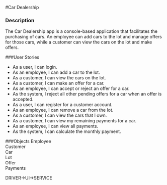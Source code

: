 #Car Dealership
### Description
The Car Dealership app is a console-based application that 
facilitates the purchasing of cars. An employee can add cars 
to the lot and manage offers for those cars, while a customer 
can view the cars on the lot and make offers.

###User Stories
* As a user, I can login.
* As an employee, I can add a car to the lot.
* As a customer, I can view the cars on the lot.
* As a customer, I can make an offer for a car.
* As an employee, I can accept or reject an offer for a car.
* As the system, I reject all other pending offers for a car when an offer is accepted.
* As a user, I can register for a customer account.
* As an employee, I can remove a car from the lot.
* As a customer, I can view the cars that I own.
* As a customer, I can view my remaining payments for a car.
* As an employee, I can view all payments.
* As the system, I can calculate the monthly payment.

###Objects
Employee <br />
Customer <br />
Car <br />
Lot <br />
Offer <br />
Payments <br />


DRIVER->UI->SERVICE
